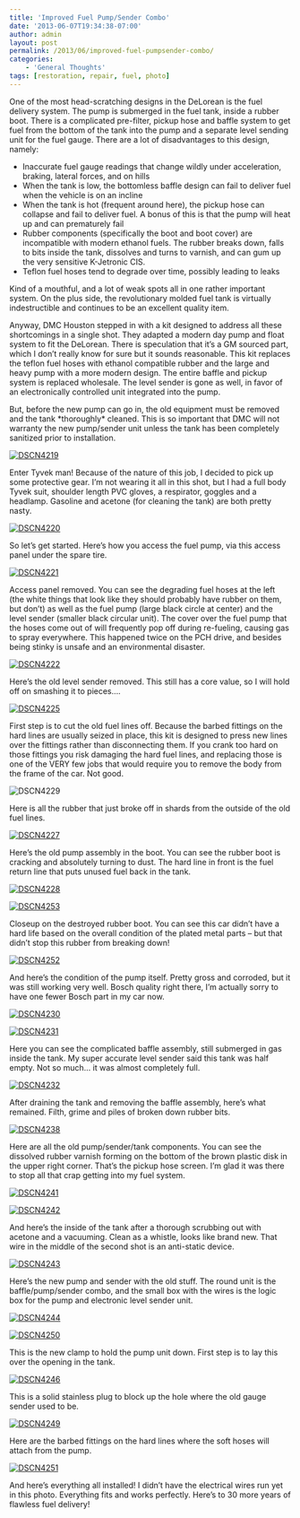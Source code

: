```yaml
---
title: 'Improved Fuel Pump/Sender Combo'
date: '2013-06-07T19:34:38-07:00'
author: admin
layout: post
permalink: /2013/06/improved-fuel-pumpsender-combo/
categories:
    - 'General Thoughts'
tags: [restoration, repair, fuel, photo]
---
```


One of the most head-scratching designs in the DeLorean is the fuel delivery system. The pump is submerged in the fuel tank, inside a rubber boot. There is a complicated pre-filter, pickup hose and baffle system to get fuel from the bottom of the tank into the pump and a separate level sending unit for the fuel gauge. There are a lot of disadvantages to this design, namely:

- Inaccurate fuel gauge readings that change wildly under acceleration, braking, lateral forces, and on hills
- When the tank is low, the bottomless baffle design can fail to deliver fuel when the vehicle is on an incline
- When the tank is hot (frequent around here), the pickup hose can collapse and fail to deliver fuel. A bonus of this is that the pump will heat up and can prematurely fail
- Rubber components (specifically the boot and boot cover) are incompatible with modern ethanol fuels. The rubber breaks down, falls to bits inside the tank, dissolves and turns to varnish, and can gum up the very sensitive K-Jetronic CIS.
- Teflon fuel hoses tend to degrade over time, possibly leading to leaks

Kind of a mouthful, and a lot of weak spots all in one rather important system. On the plus side, the revolutionary molded fuel tank is virtually indestructible and continues to be an excellent quality item.

Anyway, DMC Houston stepped in with a kit designed to address all these shortcomings in a single shot. They adapted a modern day pump and float system to fit the DeLorean. There is speculation that it’s a GM sourced part, which I don’t really know for sure but it sounds reasonable. This kit replaces the teflon fuel hoses with ethanol compatible rubber and the large and heavy pump with a more modern design. The entire baffle and pickup system is replaced wholesale. The level sender is gone as well, in favor of an electronically controlled unit integrated into the pump.

But, before the new pump can go in, the old equipment must be removed and the tank \*thoroughly\* cleaned. This is so important that DMC will not warranty the new pump/sender unit unless the tank has been completely sanitized prior to installation.

[![DSCN4219](/assets/images/2013/06/DSCN4219-224x300.jpg)](/assets/images/2013/06/DSCN4219.jpg)

Enter Tyvek man! Because of the nature of this job, I decided to pick up some protective gear. I’m not wearing it all in this shot, but I had a full body Tyvek suit, shoulder length PVC gloves, a respirator, goggles and a headlamp. Gasoline and acetone (for cleaning the tank) are both pretty nasty.

[![DSCN4220](/assets/images/2013/06/DSCN4220-300x224.jpg)](/assets/images/2013/06/DSCN4220.jpg)

So let’s get started. Here’s how you access the fuel pump, via this access panel under the spare tire.

[![DSCN4221](/assets/images/2013/06/DSCN4221-300x224.jpg)](/assets/images/2013/06/DSCN4221.jpg)

Access panel removed. You can see the degrading fuel hoses at the left (the white things that look like they should probably have rubber on them, but don’t) as well as the fuel pump (large black circle at center) and the level sender (smaller black circular unit). The cover over the fuel pump that the hoses come out of will frequently pop off during re-fueling, causing gas to spray everywhere. This happened twice on the PCH drive, and besides being stinky is unsafe and an environmental disaster.

[![DSCN4222](/assets/images/2013/06/DSCN4222-300x224.jpg)](/assets/images/2013/06/DSCN4222.jpg)

Here’s the old level sender removed. This still has a core value, so I will hold off on smashing it to pieces….

[![DSCN4225](/assets/images/2013/06/DSCN4225-300x224.jpg)](/assets/images/2013/06/DSCN4225.jpg)

First step is to cut the old fuel lines off. Because the barbed fittings on the hard lines are usually seized in place, this kit is designed to press new lines over the fittings rather than disconnecting them. If you crank too hard on those fittings you risk damaging the hard fuel lines, and replacing those is one of the VERY few jobs that would require you to remove the body from the frame of the car. Not good.

![DSCN4229](/assets/images/2013/06/DSCN4229-300x224.jpg)

Here is all the rubber that just broke off in shards from the outside of the old fuel lines.

[![DSCN4227](/assets/images/2013/06/DSCN4227-224x300.jpg)](/assets/images/2013/06/DSCN4227.jpg)

Here’s the old pump assembly in the boot. You can see the rubber boot is cracking and absolutely turning to dust. The hard line in front is the fuel return line that puts unused fuel back in the tank.

[![DSCN4228](/assets/images/2013/06/DSCN4228-300x224.jpg)](/assets/images/2013/06/DSCN4228.jpg)

[![DSCN4253](/assets/images/2013/06/DSCN4253-300x224.jpg)](/assets/images/2013/06/DSCN4253.jpg)

Closeup on the destroyed rubber boot. You can see this car didn’t have a hard life based on the overall condition of the plated metal parts – but that didn’t stop this rubber from breaking down!

[![DSCN4252](/assets/images/2013/06/DSCN4252-224x300.jpg)](/assets/images/2013/06/DSCN4252.jpg)

And here’s the condition of the pump itself. Pretty gross and corroded, but it was still working very well. Bosch quality right there, I’m actually sorry to have one fewer Bosch part in my car now.

[![DSCN4230](/assets/images/2013/06/DSCN4230-300x224.jpg)](/assets/images/2013/06/DSCN4230.jpg)

[![DSCN4231](/assets/images/2013/06/DSCN4231-300x224.jpg)](/assets/images/2013/06/DSCN4231.jpg)

Here you can see the complicated baffle assembly, still submerged in gas inside the tank. My super accurate level sender said this tank was half empty. Not so much… it was almost completely full.

[![DSCN4232](/assets/images/2013/06/DSCN4232-300x224.jpg)](/assets/images/2013/06/DSCN4232.jpg)

After draining the tank and removing the baffle assembly, here’s what remained. Filth, grime and piles of broken down rubber bits.

[![DSCN4238](/assets/images/2013/06/DSCN4238-300x224.jpg)](/assets/images/2013/06/DSCN4238.jpg)

Here are all the old pump/sender/tank components. You can see the dissolved rubber varnish forming on the bottom of the brown plastic disk in the upper right corner. That’s the pickup hose screen. I’m glad it was there to stop all that crap getting into my fuel system.

[![DSCN4241](/assets/images/2013/06/DSCN4241-300x224.jpg)](/assets/images/2013/06/DSCN4241.jpg)

[![DSCN4242](/assets/images/2013/06/DSCN4242-300x224.jpg)](/assets/images/2013/06/DSCN4242.jpg)

And here’s the inside of the tank after a thorough scrubbing out with acetone and a vacuuming. Clean as a whistle, looks like brand new. That wire in the middle of the second shot is an anti-static device.

[![DSCN4243](/assets/images/2013/06/DSCN4243-300x224.jpg)](/assets/images/2013/06/DSCN4243.jpg)

Here’s the new pump and sender with the old stuff. The round unit is the baffle/pump/sender combo, and the small box with the wires is the logic box for the pump and electronic level sender unit.

[![DSCN4244](/assets/images/2013/06/DSCN4244-300x224.jpg)](/assets/images/2013/06/DSCN4244.jpg)

[![DSCN4250](/assets/images/2013/06/DSCN4250-300x224.jpg)](/assets/images/2013/06/DSCN4250.jpg)

This is the new clamp to hold the pump unit down. First step is to lay this over the opening in the tank.

[![DSCN4246](/assets/images/2013/06/DSCN4246-300x224.jpg)](/assets/images/2013/06/DSCN4246.jpg)

This is a solid stainless plug to block up the hole where the old gauge sender used to be.

[![DSCN4249](/assets/images/2013/06/DSCN4249-300x224.jpg)](/assets/images/2013/06/DSCN4249.jpg)

Here are the barbed fittings on the hard lines where the soft hoses will attach from the pump.

[![DSCN4251](/assets/images/2013/06/DSCN4251-300x224.jpg)](/assets/images/2013/06/DSCN4251.jpg)

And here’s everything all installed! I didn’t have the electrical wires run yet in this photo. Everything fits and works perfectly. Here’s to 30 more years of flawless fuel delivery!